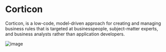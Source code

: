 # Corticon

Corticon, is a low-code, model-driven approach for creating and managing business rules that is targeted at businesspeople, subject-matter experts, and business analysts rather than application developers. 

![image](https://user-images.githubusercontent.com/40301564/209443087-81dc469e-43c3-444d-9cd5-c99d8ffe96a3.png)

  <p align="center">
    <src="[https://user-images.githubusercontent.com/40301564/186739592-17ba7774-31ed-413f-81f4-991308728116.PNG](http://i.imgur.com/EXmmL.jpg)" BlackBox Code>
    <br>
  </p>
